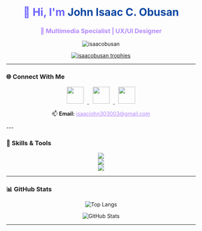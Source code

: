 <h1 align="center" style="color:#6c63ff;">👋 Hi, I'm <span style="color:#0d47a1;">John Isaac C. Obusan</span></h1>
<h3 align="center" style="color:#b388ff;">🎨 Multimedia Specialist | UX/UI Designer</h3>

<p align="center">
  <img src="https://komarev.com/ghpvc/?username=isaacobusan&label=Profile%20views&color=9b59b6&style=flat" alt="isaacobusan" />
</p>

<p align="center">
  <a href="https://github.com/ryo-ma/github-profile-trophy">
    <img src="https://github-profile-trophy.vercel.app/?username=isaacobusan&theme=dracula&margin-w=15&margin-h=15" alt="isaacobusan trophies" />
  </a>
</p>


---

### 🌐 Connect With Me


<p align="center">
  <a href="https://linkedin.com/in/isaac obusan" target="_blank" title="Connect on LinkedIn">
    <img src="https://skillicons.dev/icons?i=linkedin" height="45" style="margin: 0 10px;" />
  </a>
  <a href="https://fb.com/johnisaac.obusan" target="_blank" title="Follow on Facebook">
    <img src="https://skillicons.dev/icons?i=facebook" height="45" style="margin: 0 10px;" />
  </a>
  <a href="https://www.youtube.com/c/@isaacobusan5450" target="_blank" title="Watch on YouTube">
    <img src="https://skillicons.dev/icons?i=youtube" height="45" style="margin: 0 10px;" />
  </a>
</p>

<p align="center">
  📫 <strong>Email:</strong> <a href="mailto:isaacjohn303003@gmail.com" style="color:#b388ff;">isaacjohn303003@gmail.com</a>
</p>
---

### 🧠 Skills & Tools

<p align="center">
  <img src="https://skillicons.dev/icons?i=html,css,js,ts,react,nodejs,php,python,java,mysql" />
  <br/>
  <img src="https://skillicons.dev/icons?i=figma,photoshop,ae,illustrator,blender" />
  <br/>
  <img src="https://skillicons.dev/icons?i=tailwind,linux,rabbitmq,postman,xamarin,dotnet" />
</p>

---

### 📊 GitHub Stats

<p align="center">
  <img src="https://github-readme-stats.vercel.app/api/top-langs?username=isaacobusan&show_icons=true&locale=en&layout=compact&theme=tokyonight" alt="Top Langs" />
</p>

<p align="center">
  <img src="https://github-readme-stats.vercel.app/api?username=isaacobusan&show_icons=true&locale=en&theme=tokyonight" alt="GitHub Stats" />
</p>



---

